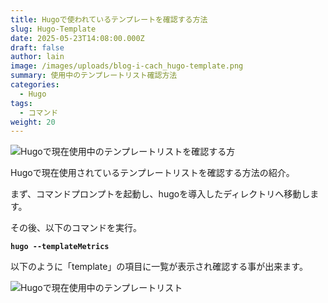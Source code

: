 ```yaml
---
title: Hugoで使われているテンプレートを確認する方法
slug: Hugo-Template
date: 2025-05-23T14:08:00.000Z
draft: false
author: lain
image: /images/uploads/blog-i-cach_hugo-template.png
summary: 使用中のテンプレートリスト確認方法
categories:
  - Hugo
tags:
  - コマンド
weight: 20
---
```

![](/images/uploads/blog-i-cach_hugo-template.png "Hugoで現在使用中のテンプレートリストを確認する方")



Hugoで現在使用されているテンプレートリストを確認する方法の紹介。

まず、コマンドプロンプトを起動し、hugoを導入したディレクトリへ移動します。

その後、以下のコマンドを実行。

**`hugo --templateMetrics`**

以下のように「template」の項目に一覧が表示され確認する事が出来ます。

![](/images/uploads/イメージ16057.jpg "Hugoで現在使用中のテンプレートリスト")
